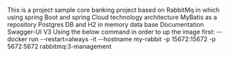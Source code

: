 This is a project sample core banking project based on RabbitMq in which using spring Boot and spring Cloud technology architecture
MyBatis as a repository
Postgres DB and H2 in memory data base
Documentation Swagger-UI V3
Using the below command in order to up the image first:
  --docker run --restart=always  -it  --hostname my-rabbit -p 15672:15672 -p 5672:5672 rabbitmq:3-management
